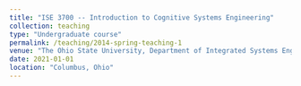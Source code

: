 ```yaml
---
title: "ISE 3700 -- Introduction to Cognitive Systems Engineering"
collection: teaching
type: "Undergraduate course"
permalink: /teaching/2014-spring-teaching-1
venue: "The Ohio State University, Department of Integrated Systems Engineering"
date: 2021-01-01
location: "Columbus, Ohio"
---
```

